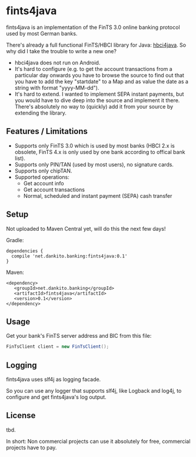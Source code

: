 # fints4java

fints4java is an implementation of the FinTS 3.0 online banking protocol used by most German banks.

There's already a full functional FinTS/HBCI library for Java: [hbci4java](https://github.com/hbci4j/hbci4java).
So why did I take the trouble to write a new one?

- hbci4java does not run on Android.
- It's hard to configure (e.g. to get the account transactions from a particular day onwards you have to browse the source to find out that you have to add the key "startdate" to a Map and as value the date as a string with format "yyyy-MM-dd").
- It's hard to extend. I wanted to implement SEPA instant payments, but you would have to dive deep into the source and implement it there. There's absolutely no way to (quickly) add it from your source by extending the library.


## Features / Limitations
- Supports only FinTS 3.0 which is used by most banks (HBCI 2.x is obsolete, FinTS 4.x is only used by one bank according to offical bank list).
- Supports only PIN/TAN (used by most users), no signature cards.
- Supports only chipTAN.
- Supported operations:
    - Get account info
    - Get account transactions
    - Normal, scheduled and instant payment (SEPA) cash transfer

## Setup
Not uploaded to Maven Central yet, will do this the next few days!

Gradle:
```
dependencies {
  compile 'net.dankito.banking:fints4java:0.1'
}
```

Maven:
```
<dependency>
   <groupId>net.dankito.banking</groupId>
   <artifactId>fints4java</artifactId>
   <version>0.1</version>
</dependency>
```


## Usage

Get your bank's FinTS server address and BIC from this file:

```java
FinTsClient client = new FinTsClient();

```

## Logging

fints4java uses slf4j as logging facade.

So you can use any logger that supports slf4j, like Logback and log4j, to configure and get fints4java's log output.

## License
tbd.

In short: Non commercial projects can use it absolutely for free, commercial projects have to pay.